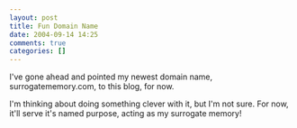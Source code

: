 ```yaml
---
layout: post
title: Fun Domain Name
date: 2004-09-14 14:25
comments: true
categories: []
---
```

I've gone ahead and pointed my newest domain name, surrogatememory.com, to this blog, for now.

I'm thinking about doing something clever with it, but I'm not sure. For now, it'll serve it's named purpose, acting as my surrogate memory!
